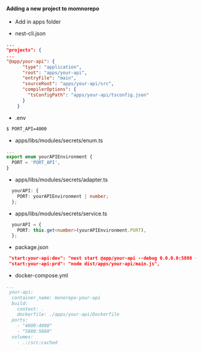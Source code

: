 #### Adding a new project to momnorepo

 - Add in apps folder

 - nest-cli.json
  ```json
  ...
  "projects": {
  ...
  "@app/your-api": {
        "type": "application",
        "root": "apps/your-api",
        "entryFile": "main",
        "sourceRoot": "apps/your-api/src",
        "compilerOptions": {
          "tsConfigPath": "apps/your-api/tsconfig.json"
        }
      }
  ```
  - .env
  ```bash
  $ PORT_API=4000
  ```
  - apps/libs/modules/secrets/enum.ts
  ```ts
  ...
  export enum yourAPIEnvironment {
    PORT = 'PORT_API',
  }
  ```

  - apps/libs/modules/secrets/adapter.ts

  ```ts
    yourAPI: {
      PORT: yourAPIEnvironment | number;
    };
  ```

  - apps/libs/modules/secrets/service.ts
  ```ts
    yourAPI = {
      PORT: this.get<number>(yourAPIEnvironment.PORT),
    };
  ```
  - package.json
  ```json
   "start:your-api:dev": "nest start @app/your-api --debug 0.0.0.0:5880 --watch",
   "start:your-api:prd": "node dist/apps/your-api/main.js",
  ```
  - docker-compose.yml

  ```yml
  ...
   your-api:
    container_name: monorepo-your-api
    build:
      context: .
      dockerfile: ./apps/your-api/Dockerfile
    ports:
      - "4000:4000" 
      - "5880:5880"
    volumes:
      - .:/src:cached
  ```